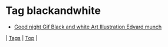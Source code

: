 <!--
title: Tag blackandwhite
date: 2020-06-28T15:26:59.271Z
tags:
-->
# Tag blackandwhite

 * [Good night Gif Black and white Art Illustration Edvard munch](72371076320.md)

| [Tags](tags.md) | [Top](index.md) |
